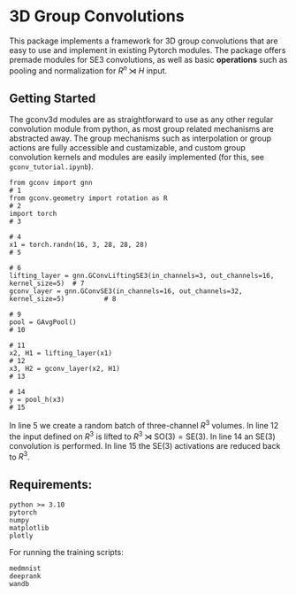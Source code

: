 # 3D Group Convolutions

This package implements a framework for 3D group convolutions that are easy to use and implement in existing Pytorch modules. The package offers premade modules for SE3 convolutions, as well as basic **operations** such as pooling and normalization for $R^n \rtimes H$ input.

## Getting Started

The gconv3d modules are as straightforward to use as any other regular convolution module from python, as most group related mechanisms are abstracted away. The group mechanisms such as interpolation or group actions are fully accessible and custamizable, and custom group convolution kernels and modules are easily implemented (for this, see `gconv_tutorial.ipynb`).

```python3
from gconv import gnn                                                               # 1
from gconv.geometry import rotation as R                                            # 2
import torch                                                                        # 3
                                                                                    # 4
x1 = torch.randn(16, 3, 28, 28, 28)                                                 # 5
                                                                                    # 6
lifting_layer = gnn.GConvLiftingSE3(in_channels=3, out_channels=16, kernel_size=5)  # 7
gconv_layer = gnn.GConvSE3(in_channels=16, out_channels=32, kernel_size=5)          # 8
                                                                                    # 9
pool = GAvgPool()                                                                   # 10
                                                                                    # 11
x2, H1 = lifting_layer(x1)                                                          # 12
x3, H2 = gconv_layer(x2, H1)                                                        # 13
                                                                                    # 14
y = pool_h(x3)                                                                      # 15
```

In line 5 we create a random batch of three-channel $R^3$ volumes. In line 12 the input defined on $R^3$ is lifted to $R^3 \rtimes \text{SO}(3) = \text{SE}(3)$.  In line 14 an $\text{SE}(3)$ convolution is performed. In line 15 the $\text{SE}(3)$ activations are reduced back to $R^3$.

## Requirements:
```
python >= 3.10
pytorch
numpy
matplotlib
plotly
```
For running the training scripts:
```
medmnist
deeprank
wandb
```
